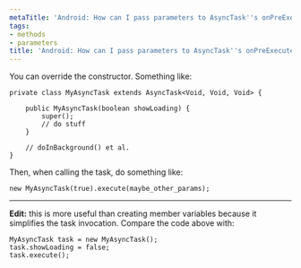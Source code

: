 ```yaml
---
metaTitle: 'Android: How can I pass parameters to AsyncTask''s onPreExecute()'
tags:
- methods
- parameters
title: 'Android: How can I pass parameters to AsyncTask''s onPreExecute()'
---
```


You can override the constructor. Something like:



```
private class MyAsyncTask extends AsyncTask<Void, Void, Void> {

    public MyAsyncTask(boolean showLoading) {
        super();
        // do stuff
    }

    // doInBackground() et al.
}

```

Then, when calling the task, do something like:



```
new MyAsyncTask(true).execute(maybe_other_params);

```



---


**Edit:** this is more useful than creating member variables because it simplifies the task invocation. Compare the code above with:



```
MyAsyncTask task = new MyAsyncTask();
task.showLoading = false;
task.execute();

```
